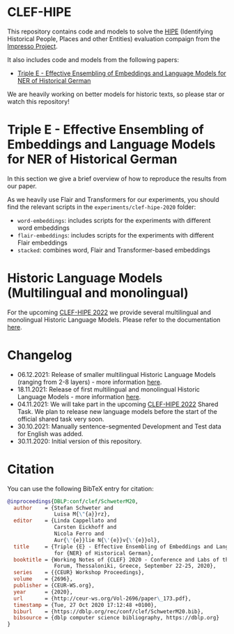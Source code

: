 # CLEF-HIPE

This repository contains code and models to solve the [HIPE](https://impresso.github.io/CLEF-HIPE-2020/)
(Identifying Historical People, Places and other Entities) evaluation compaign from the [Impresso Project](https://impresso-project.ch/).

It also includes code and models from the following papers:

* [Triple E - Effective Ensembling of Embeddings and Language Models for NER of Historical German](http://ceur-ws.org/Vol-2696/paper_173.pdf)

We are heavily working on better models for historic texts, so please star or watch this repository!

# Triple E - Effective Ensembling of Embeddings and Language Models for NER of Historical German

In this section we give a brief overview of how to reproduce the results from our paper.

As we heavily use Flair and Transformers for our experiments, you should find the relevant scripts in the
`experiments/clef-hipe-2020` folder:

* `word-embeddings`: includes scripts for the experiments with different word embeddings
* `flair-embeddings`: includes scripts for the experiments with different Flair embeddings
* `stacked`: combines word, Flair and Transformer-based embeddings

# Historic Language Models (Multilingual and monolingual)

For the upcoming [CLEF-HIPE 2022](https://hipe-eval.github.io/HIPE-2022/tasks) we provide several
multilingual and monolingual Historic Language Models. Please refer to the documentation [here](hlms.md).

# Changelog

* 06.12.2021: Release of smaller multilingual Historic Language Models (ranging from 2-8 layers) - more information [here](hlms.md).
* 18.11.2021: Release of first multilingual and monolingual Historic Language Models - more information [here](hlms.md).
* 04.11.2021: We will take part in the upcoming [CLEF-HIPE 2022](https://hipe-eval.github.io/HIPE-2022/tasks) Shared Task.
              We plan to release new language models before the start of the official shared task very soon.
* 30.10.2021: Manually sentence-segmented Development and Test data for English was added.
* 30.11.2020: Initial version of this repository.

# Citation

You can use the following BibTeX entry for citation:

```bibtex
@inproceedings{DBLP:conf/clef/SchweterM20,
  author    = {Stefan Schweter and
               Luisa M{\"{a}}rz},
  editor    = {Linda Cappellato and
               Carsten Eickhoff and
               Nicola Ferro and
               Aur{\'{e}}lie N{\'{e}}v{\'{e}}ol},
  title     = {Triple {E} - Effective Ensembling of Embeddings and Language Models
               for {NER} of Historical German},
  booktitle = {Working Notes of {CLEF} 2020 - Conference and Labs of the Evaluation
               Forum, Thessaloniki, Greece, September 22-25, 2020},
  series    = {{CEUR} Workshop Proceedings},
  volume    = {2696},
  publisher = {CEUR-WS.org},
  year      = {2020},
  url       = {http://ceur-ws.org/Vol-2696/paper\_173.pdf},
  timestamp = {Tue, 27 Oct 2020 17:12:48 +0100},
  biburl    = {https://dblp.org/rec/conf/clef/SchweterM20.bib},
  bibsource = {dblp computer science bibliography, https://dblp.org}
}
```

